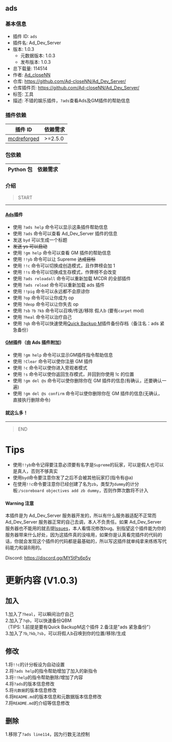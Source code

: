 

## ads

### 基本信息

- 插件 ID: `ads`
- 插件名: Ad_Dev_Server
- 版本: 1.0.3
  - 元数据版本: 1.0.3
  - 发布版本: 1.0.3
- 总下载量: 114514
- 作者: [Ad_closeNN](https://github.com/Ad-closeNN)
- 仓库: https://github.com/Ad-closeNN/Ad_Dev_Server/
- 仓库插件页: https://github.com/Ad-closeNN/Ad_Dev_Server/
- 标签: 工具
- 描述: 不错的娱乐插件，``?ads``查看Ads及GM插件的帮助信息

### 插件依赖

| 插件 ID | 依赖需求 |
| --- | --- |
| [mcdreforged](https://github.com/Fallen-Breath/MCDReforged) | \>=2.5.0 |

### 包依赖

| Python 包 | 依赖需求 |
| --- | --- |

### 介绍
>START 

------------

#### [Ads](https://github.com/Ad-closeNN/Ad_Dev_Server/ "Ads")插件
- 使用 ``?ads help`` 命令可以显示这条插件帮助信息
- 使用 ``?ads`` 命令可以查看 Ad_Dev_Server 插件的信息
- 发送 ``byd`` 可以生成一个标题
- ~~发送 ys 可以启动~~
- 使用 ``!gm help`` 命令可以查看 GM 插件的帮助信息
- 使用 ``!!yb`` 命令可以让 Supreme ~~达成目标~~
- 使用 ``!!c`` 命令可以切换成创造模式，且作弊榜会加 1
- 使用 ``!!s`` 命令可以切换成生存模式，作弊榜不会改变
- 使用 ``?ads reloadall`` 命令可以重新加载 MCDR 的全部插件
- 使用 ``?ads reload`` 命令可以重新加载 ads 插件
- 使用 ``!!pig`` 命令可以永远都不会原谅你
- 使用 ``?op`` 命令可以让你成为 op
- 使用 ``?deop`` 命令可以让你失去 op
- 使用 `?sb` `?b` `?kb` 命令可以召唤/传送/移除 假人b (要有`carpet` mod)
- 使用 `?heal` 命令可以治疗自己
- 使用 `?qb` 命令可以快速使用[Quick Backup M](https://github.com/TISUnion/QuickBackupM/ "Quick Backup Multi")插件备份存档（备注名：ads 紧急备份）
#### [GM](https://github.com/xksnetcbs/MCDR-gamemode_helper-1.16- "GM")插件（由 Ads 插件附加）
- 使用 ``!gm help`` 命令可以显示GM插件指令帮助信息
- 使用 ``!Clear`` 命令可以使你注册 GM 插件
- 使用 ``!c`` 命令可以使你进入旁观者模式
- 使用 ``!s`` 命令可以使你返回生存模式，并回到你使用 !c 的位置
- 使用 ``!gm del @s`` 命令可以使你删除你在 GM 插件的信息(有确认，还要确认一遍)
- 使用 ``!gm del @s confirm`` 命令可以使你删除你在 GM 插件的信息(无确认，直接执行删除命令)

#### 就这么多！

------------

> END

# Tips
- 使用``!!yb``命令记得要注意必须要有名字是``Supreme``的玩家，可以是假人也可以是真人，否则不够真实
- 使用``byd``命令要注意你发了之后不会被其他玩家打(指令有@a)
- 在使用``!!c``命令要注意你已经创建了名为``zb``，类型为``dummy``的计分板:``/scoreboard objectives add zb dummy``，否则作弊次数将不计入

#### Warning 注意
本插件是为 Ad_Dev_Server 服务器开发的，所以有什么服务器适配不正常而 Ad_Dev_Server 服务器正常的自己去调，本人不负责任。如果 Ad_Dev_Server 服务器也不能用的就去提[Issues](https://github.com/Ad-closeNN/Ad_Dev_Server/issues "Issues")，本人看情况修改bug。别指望这个插件能为你的服务器带来什么好处，因为这插件真的没啥用，如果你是认真看完插件的代码的话，你就会发现这个插件的代码都是最基础的，所以写这插件就单纯拿来练练写代码能力和装B用的。

Discord: https://discord.gg/MY5tPs6p5y

# 更新内容 (V1.0.3)
## 加入
1.加入了`?heal`，可以瞬间治疗自己\
2.加入了`?qb`，可以快速备份QBM\
（TIPS:
1.前提是要有Quick BackupM这个插件
2.备注是"ads 紧急备份"）\
3.加入了`?b`,`?kb`,`?sb`，可以将假人b召唤到你的位置/移除/生成
## 修改
1.将`!!c`的计分板设为自动设置\
2.将`?ads help`的指令帮助增加了加入的新指令\
3.将`!!help`的指令帮助删除/增加了内容\
4.将`?ads`的版本信息修改\
5.将`元数据`的版本信息修改\
6.将`README.md`的版本信息和元数据版本信息修改\
7.将`README.md`的介绍等信息修改
## 删除
1.移除了`?ads line114`，因为行数无法控制